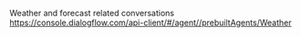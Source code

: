 Weather and forecast related conversations
https://console.dialogflow.com/api-client/#/agent//prebuiltAgents/Weather
